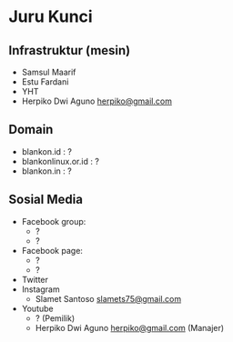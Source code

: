 # Juru Kunci

## Infrastruktur (mesin)

- Samsul Maarif
- Estu Fardani
- YHT
- Herpiko Dwi Aguno <herpiko@gmail.com>



## Domain

- blankon.id : ?
- blankonlinux.or.id : ?
- blankon.in : ?

## Sosial Media

- Facebook group:
  - ?
  - ?
- Facebook page:
  - ?
  - ?
- Twitter
- Instagram
  - Slamet Santoso <slamets75@gmail.com>
- Youtube
  - ? (Pemilik)
  - Herpiko Dwi Aguno <herpiko@gmail.com> (Manajer)
